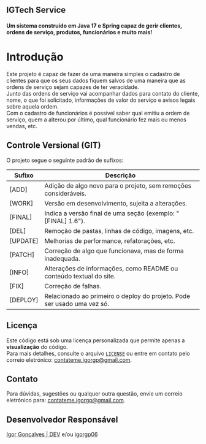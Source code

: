 ## IGTech Service

#### Um sistema construido em Java 17 e Spring capaz de gerir clientes, ordens de serviço, produtos, funcionários e muito mais!

# Introdução

Este projeto é capaz de fazer de uma maneira simples o cadastro de clientes para que os seus dados fiquem salvos de uma maneira 
que as ordens de serviço sejam capazes de ter veracidade.   
Junto das ordens de serviço vai acompanhar dados para contato do cliente, nome, o que foi solicitado, informações de valor do serviço
e avisos legais sobre aquela ordem.   
Com o cadastro de funcionários é possível saber qual emitiu a ordem de serviço, quem a alterou por último, qual funcionário fez mais ou
menos vendas, etc.    

## Controle Versional (GIT)

O projeto segue o seguinte padrão de sufixos:

| Sufixo   | Descrição                                                               |
| -------- | ----------------------------------------------------------------------- |
| [ADD]    | Adição de algo novo para o projeto, sem remoções consideráveis.         |
| [WORK]   | Versão em desenvolvimento, sujeita a alterações.                        |
| [FINAL]  | Indica a versão final de uma seção (exemplo: "[FINAL] 1.6").            |
| [DEL]    | Remoção de pastas, linhas de código, imagens, etc.                      |
| [UPDATE] | Melhorias de performance, refatorações, etc.                            |
| [PATCH]  | Correção de algo que funcionava, mas de forma inadequada.               |
| [INFO]   | Alterações de informações, como README ou conteúdo textual do site.     |
| [FIX]    | Correção de falhas.                                                     |
| [DEPLOY] | Relacionado ao primeiro o deploy do projeto. Pode ser usado uma vez só. |


## Licença

Este código está sob uma licença personalizada que permite apenas a **visualização** do código.  
Para mais detalhes, consulte o arquivo [`LICENSE`](./LICENSE) ou entre em contato pelo correio eletrónico: contateme.igorgp@gmail.com.

## Contato

Para dúvidas, sugestões ou qualquer outra questão, envie um correio eletrónico para: contateme.igorgp@gmail.com.

## Desenvolvedor Responsável

[Igor Gonçalves | DEV](https://igdeveloper.com.br) e/ou [igorgp06](https://github.com/igorgp06)
